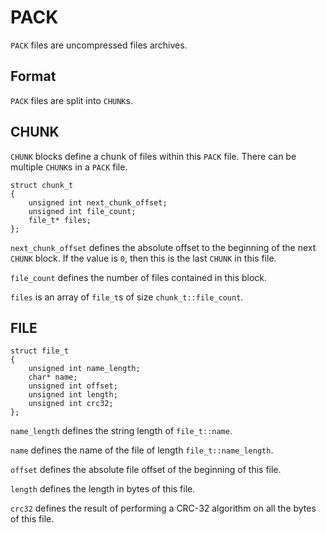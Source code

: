 # PACK #

`PACK` files are uncompressed files archives.

## Format ##

`PACK` files are split into `CHUNK`s.

## CHUNK ##

`CHUNK` blocks define a chunk of files within this `PACK` file.  There can be multiple `CHUNK`s in a `PACK` file.

```
struct chunk_t
{
    unsigned int next_chunk_offset;
    unsigned int file_count;
    file_t* files;
};
```

`next_chunk_offset` defines the absolute offset to the beginning of the next `CHUNK` block.  If the value is `0`, then this is the last `CHUNK` in this file.

`file_count` defines the number of files contained in this block.

`files` is an array of `file_t`s of size `chunk_t::file_count`.

## FILE ##

```
struct file_t
{
    unsigned int name_length;
    char* name;
    unsigned int offset;
    unsigned int length;
    unsigned int crc32;
};
```

`name_length` defines the string length of `file_t::name`.

`name` defines the name of the file of length `file_t::name_length`.

`offset` defines the absolute file offset of the beginning of this file.

`length` defines the length in bytes of this file.

`crc32` defines the result of performing a CRC-32 algorithm on all the bytes of this file.
